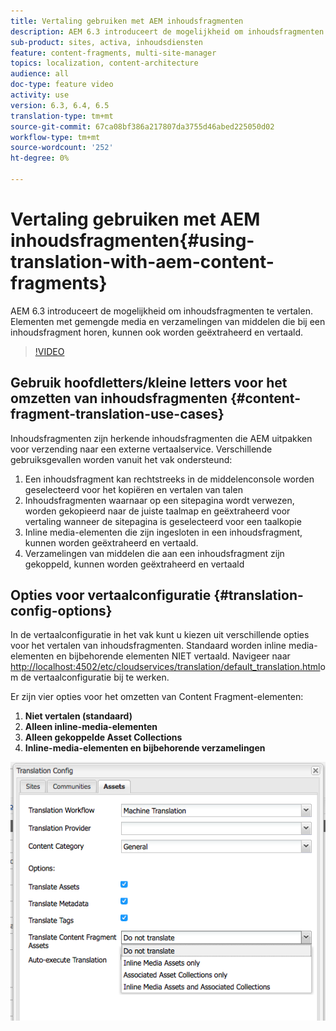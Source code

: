 ```yaml
---
title: Vertaling gebruiken met AEM inhoudsfragmenten
description: AEM 6.3 introduceert de mogelijkheid om inhoudsfragmenten te vertalen. Elementen met gemengde media en verzamelingen van middelen die bij een inhoudsfragment horen, kunnen ook worden geëxtraheerd en vertaald.
sub-product: sites, activa, inhoudsdiensten
feature: content-fragments, multi-site-manager
topics: localization, content-architecture
audience: all
doc-type: feature video
activity: use
version: 6.3, 6.4, 6.5
translation-type: tm+mt
source-git-commit: 67ca08bf386a217807da3755d46abed225050d02
workflow-type: tm+mt
source-wordcount: '252'
ht-degree: 0%

---
```



# Vertaling gebruiken met AEM inhoudsfragmenten{#using-translation-with-aem-content-fragments}

AEM 6.3 introduceert de mogelijkheid om inhoudsfragmenten te vertalen. Elementen met gemengde media en verzamelingen van middelen die bij een inhoudsfragment horen, kunnen ook worden geëxtraheerd en vertaald.

>[!VIDEO](https://video.tv.adobe.com/v/18131/?quality=9&learn=on)

## Gebruik hoofdletters/kleine letters voor het omzetten van inhoudsfragmenten {#content-fragment-translation-use-cases}

Inhoudsfragmenten zijn herkende inhoudsfragmenten die AEM uitpakken voor verzending naar een externe vertaalservice. Verschillende gebruiksgevallen worden vanuit het vak ondersteund:

1. Een inhoudsfragment kan rechtstreeks in de middelenconsole worden geselecteerd voor het kopiëren en vertalen van talen
2. Inhoudsfragmenten waarnaar op een sitepagina wordt verwezen, worden gekopieerd naar de juiste taalmap en geëxtraheerd voor vertaling wanneer de sitepagina is geselecteerd voor een taalkopie
3. Inline media-elementen die zijn ingesloten in een inhoudsfragment, kunnen worden geëxtraheerd en vertaald.
4. Verzamelingen van middelen die aan een inhoudsfragment zijn gekoppeld, kunnen worden geëxtraheerd en vertaald

## Opties voor vertaalconfiguratie {#translation-config-options}

In de vertaalconfiguratie in het vak kunt u kiezen uit verschillende opties voor het vertalen van inhoudsfragmenten. Standaard worden inline media-elementen en bijbehorende elementen NIET vertaald. Navigeer naar [http://localhost:4502/etc/cloudservices/translation/default_translation.html](http://localhost:4502/etc/cloudservices/translation/default_translation.html)om de vertaalconfiguratie bij te werken.

Er zijn vier opties voor het omzetten van Content Fragment-elementen:

1. **Niet vertalen (standaard)**
2. **Alleen inline-media-elementen**
3. **Alleen gekoppelde Asset Collections**
4. **Inline-media-elementen en bijbehorende verzamelingen**

![Config. omzetten](assets/classic-ui-dialog.png)

